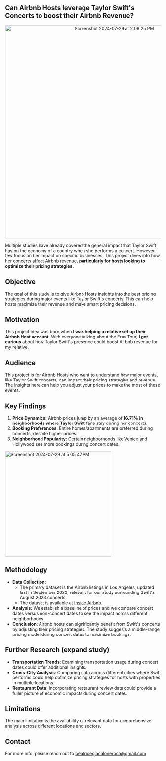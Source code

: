 ## Can Airbnb Hosts leverage Taylor Swift's Concerts to boost their Airbnb Revenue?

<div align="center">
  <img width="690" alt="Screenshot 2024-07-29 at 2 09 25 PM" src="https://github.com/user-attachments/assets/e5faf5a6-6969-43d4-9b9e-4cc99187ac61">
</div>


Multiple studies have already covered the general impact that Taylor Swift has on the economy of a country when she performs a concert. 
However, few focus on her impact on specific businesses. 
This project dives into how her concerts affect Airbnb revenue, **particularly for hosts looking to optimize their pricing strategies.**

## Objective

The goal of this study is to give Airbnb Hosts insights into the best pricing strategies during major events like Taylor Swift's concerts. This can help hosts maximize their revenue and make smart pricing decisions.

## Motivation

This project idea was born when **I was helping a relative set up their Airbnb Host account**. With everyone talking about the Eras Tour, **I got curious** about how Taylor Swift's presence could boost Airbnb revenue for my relative.

## Audience

This project is for Airbnb Hosts who want to understand how major events, like Taylor Swift concerts, can impact their pricing strategies and revenue. The insights here can help you adjust your prices to make the most of these events.

## Key Findings

1. **Price Dynamics:** Airbnb prices jump by an average of **16.71% in neighborhoods where Taylor Swift** fans stay during her concerts.
2. **Booking Preferences**: Entire homes/apartments are preferred during concerts, despite higher prices.
3. **Neighborhood Popularity**: Certain neighborhoods like Venice and Hollywood see more bookings during concert dates.

<img width="343" alt="Screenshot 2024-07-29 at 5 05 47 PM" src="https://github.com/user-attachments/assets/3303264d-4e22-479a-bd26-3a32ce14f1b5">



## Methodology

- **Data Collection:**
  * The primary dataset is the Airbnb listings in Los Angeles, updated last in September 2023, relevant for our study surrounding Swift's August 2023 concerts.
  *  The dataset is available at [Inside Airbnb](http://insideairbnb.com/get-the-data/).
- **Analysis:** We establish a baseline of prices and we compare concert dates versus non-concert dates to see the impact across different neighborhoods
- **Conclusion**: Airbnb hosts can significantly benefit from Swift's concerts by adjusting their pricing strategies. The study suggests a middle-range pricing model during concert dates to maximize bookings.

## Further Research (expand study)
- **Transportation Trends**: Examining transportation usage during concert dates could offer additional insights.
- **Cross-City Analysis**: Comparing data across different cities where Swift performs could help optimize pricing strategies for hosts with properties in multiple locations.
- **Restaurant Data**: Incorporating restaurant review data could provide a fuller picture of economic impacts during concert dates.

## Limitations
The main limitation is the availability of relevant data for comprehensive analysis across different locations and sectors.

## Contact
For more info, please reach out to beatricegiacaloneroca@gmail.com
